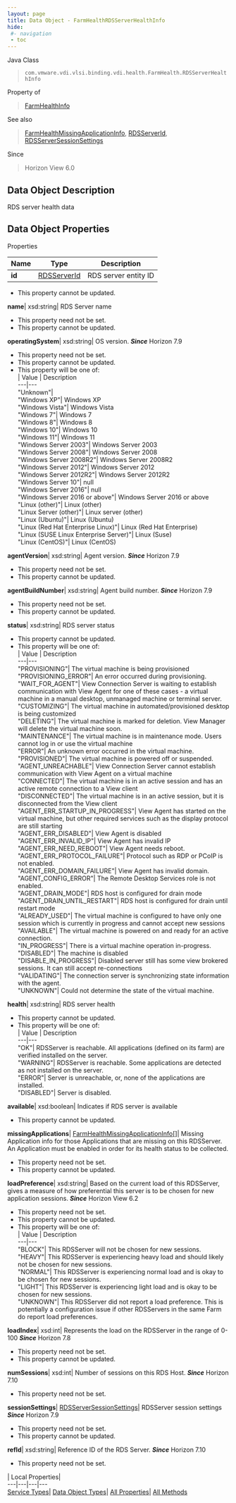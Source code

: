 ```yaml
---
layout: page
title: Data Object - FarmHealthRDSServerHealthInfo
hide:
 #- navigation
 - toc
---
```






Java Class  
> `com.vmware.vdi.vlsi.binding.vdi.health.FarmHealth.RDSServerHealthInfo`

Property of  
> [FarmHealthInfo](vdi.health.FarmHealth.FarmHealthInfo.md#field_detail)

See also  
> [FarmHealthMissingApplicationInfo](vdi.health.FarmHealth.MissingApplicationInfo.md), [RDSServerId](vdi.entity.RDSServerId.md), [RDSServerSessionSettings](vdi.resources.RDSServer.RDSServerSessionSettings.md)

Since  
> Horizon View 6.0


## Data Object Description 

RDS server health data 

## Data Object Properties

Properties

Name |  Type |  Description   
---|---|---  
**id**| [RDSServerId](vdi.entity.RDSServerId.md)|  RDS server entity ID   


 * This property cannot be updated.

  
**name**|  xsd:string|  RDS Server name   


 * This property need not be set.
 * This property cannot be updated.

  
**operatingSystem**|  xsd:string|  OS version.  **_Since_** Horizon 7.9  


 * This property need not be set.
 * This property cannot be updated.
  * This property will be one of:  
|  Value |  Description   
---|---  
"Unknown"|   
"Windows XP"| Windows XP  
"Windows Vista"| Windows Vista  
"Windows 7"| Windows 7  
"Windows 8"| Windows 8  
"Windows 10"| Windows 10  
"Windows 11"| Windows 11  
"Windows Server 2003"| Windows Server 2003  
"Windows Server 2008"| Windows Server 2008  
"Windows Server 2008R2"| Windows Server 2008R2  
"Windows Server 2012"| Windows Server 2012  
"Windows Server 2012R2"| Windows Server 2012R2  
"Windows Server 10"| null  
"Windows Server 2016"| null  
"Windows Server 2016 or above"| Windows Server 2016 or above  
"Linux (other)"| Linux (other)  
"Linux Server (other)"| Linux server (other)  
"Linux (Ubuntu)"| Linux (Ubuntu)  
"Linux (Red Hat Enterprise Linux)"| Linux (Red Hat Enterprise)  
"Linux (SUSE Linux Enterprise Server)"| Linux (Suse)  
"Linux (CentOS)"| Linux (CentOS)  

  
**agentVersion**|  xsd:string|  Agent version.  **_Since_** Horizon 7.9  


 * This property need not be set.
 * This property cannot be updated.

  
**agentBuildNumber**|  xsd:string|  Agent build number.  **_Since_** Horizon 7.9  


 * This property need not be set.
 * This property cannot be updated.

  
**status**|  xsd:string|  RDS server status   


 * This property cannot be updated.
  * This property will be one of:  
|  Value |  Description   
---|---  
"PROVISIONING"| The virtual machine is being provisioned  
"PROVISIONING_ERROR"| An error occurred during provisioning.  
"WAIT_FOR_AGENT"| View Connection Server is waiting to establish communication with View Agent for one of these cases - a virtual machine in a manual desktop, unmanaged machine or terminal server.  
"CUSTOMIZING"| The virtual machine in automated/provisioned desktop is being customized  
"DELETING"| The virtual machine is marked for deletion. View Manager will delete the virtual machine soon.  
"MAINTENANCE"| The virtual machine is in maintenance mode. Users cannot log in or use the virtual machine  
"ERROR"| An unknown error occurred in the virtual machine.  
"PROVISIONED"| The virtual machine is powered off or suspended.  
"AGENT_UNREACHABLE"| View Connection Server cannot establish communication with View Agent on a virtual machine  
"CONNECTED"| The virtual machine is in an active session and has an active remote connection to a View client  
"DISCONNECTED"| The virtual machine is in an active session, but it is disconnected from the View client  
"AGENT_ERR_STARTUP_IN_PROGRESS"| View Agent has started on the virtual machine, but other required services such as the display protocol are still starting  
"AGENT_ERR_DISABLED"| View Agent is disabled  
"AGENT_ERR_INVALID_IP"| View Agent has invalid IP  
"AGENT_ERR_NEED_REBOOT"| View Agent needs reboot.  
"AGENT_ERR_PROTOCOL_FAILURE"| Protocol such as RDP or PCoIP is not enabled.  
"AGENT_ERR_DOMAIN_FAILURE"| View Agent has invalid domain.  
"AGENT_CONFIG_ERROR"| The Remote Desktop Services role is not enabled.  
"AGENT_DRAIN_MODE"| RDS host is configured for drain mode  
"AGENT_DRAIN_UNTIL_RESTART"| RDS host is configured for drain until restart mode  
"ALREADY_USED"| The virtual machine is configured to have only one session which is currently in progress and cannot accept new sessions  
"AVAILABLE"| The virtual machine is powered on and ready for an active connection.  
"IN_PROGRESS"| There is a virtual machine operation in-progress.  
"DISABLED"| The machine is disabled  
"DISABLE_IN_PROGRESS"| Disabled server still has some view brokered sessions. It can still accept re-connections  
"VALIDATING"| The connection server is synchronizing state information with the agent.  
"UNKNOWN"| Could not determine the state of the virtual machine.  

  
**health**|  xsd:string|  RDS server health   


 * This property cannot be updated.
  * This property will be one of:  
|  Value |  Description   
---|---  
"OK"| RDSServer is reachable. All applications (defined on its farm) are verified installed on the server.  
"WARNING"| RDSServer is reachable. Some applications are detected as not installed on the server.  
"ERROR"| Server is unreachable, or, none of the applications are installed.  
"DISABLED"| Server is disabled.  

  
**available**|  xsd:boolean|  Indicates if RDS server is available   


 * This property cannot be updated.

  
**missingApplications**| [FarmHealthMissingApplicationInfo[]](vdi.health.FarmHealth.MissingApplicationInfo.md)|  Missing Application info for those Applications that are missing on this RDSServer. An Application must be enabled in order for its health status to be collected.   


 * This property need not be set.
 * This property cannot be updated.

  
**loadPreference**|  xsd:string|  Based on the current load of this RDSServer, gives a measure of how preferential this server is to be chosen for new application sessions.  **_Since_** Horizon View 6.2  


 * This property need not be set.
 * This property cannot be updated.
  * This property will be one of:  
|  Value |  Description   
---|---  
"BLOCK"| This RDSServer will not be chosen for new sessions.  
"HEAVY"| This RDSServer is experiencing heavy load and should likely not be chosen for new sessions.  
"NORMAL"| This RDSServer is experiencing normal load and is okay to be chosen for new sessions.  
"LIGHT"| This RDSServer is experiencing light load and is okay to be chosen for new sessions.  
"UNKNOWN"| This RDSServer did not report a load preference. This is potentially a configuration issue if other RDSServers in the same Farm do report load preferences.  

  
**loadIndex**|  xsd:int|  Represents the load on the RDSServer in the range of 0-100  **_Since_** Horizon 7.8  


 * This property need not be set.
 * This property cannot be updated.

  
**numSessions**|  xsd:int|  Number of sessions on this RDS Host.  **_Since_** Horizon 7.10  


 * This property need not be set.

  
**sessionSettings**| [RDSServerSessionSettings](vdi.resources.RDSServer.RDSServerSessionSettings.md)|  RDSServer session settings  **_Since_** Horizon 7.9  


 * This property need not be set.
 * This property cannot be updated.

  
**refId**|  xsd:string|  Reference ID of the RDS Server.  **_Since_** Horizon 7.10  


 * This property need not be set.

  
  
  
 | Local Properties|   
---|---|---|---  
[Service Types](index-mo_types.md)| [Data Object Types](index-do_types.md)| [All Properties](index-properties.md)| [All Methods](index-methods.md)  
  
  
